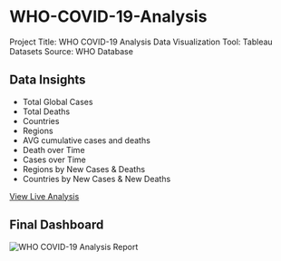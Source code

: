 # WHO-COVID-19-Analysis

Project Title: WHO COVID-19 Analysis
Data Visualization Tool: Tableau 
Datasets Source: WHO Database

## Data Insights
- Total Global Cases
- Total Deaths
- Countries
- Regions
- AVG cumulative cases and deaths
- Death over Time
- Cases over Time
- Regions by New Cases & Deaths
- Countries by New Cases & New Deaths


[View Live Analysis](https://public.tableau.com/views/WHOCOVID-19AnalysisReport/Dashboard1?:language=en-US&:sid=&:redirect=auth&:display_count=n&:origin=viz_share_link)

## Final Dashboard

![WHO COVID-19 Analysis Report](https://github.com/user-attachments/assets/50b3e459-4bf6-44e8-a27c-fc3615f875d4)

